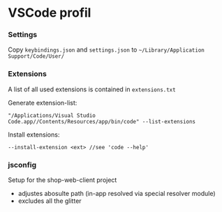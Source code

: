 # VSCode profil

### Settings

Copy `keybindings.json` and `settings.json` to `~/Library/Application Support/Code/User/`

### Extensions

A list of all used extensions is contained in `extensions.txt`

Generate extension-list:
```
"/Applications/Visual Studio Code.app//Contents/Resources/app/bin/code" --list-extensions
```

Install extensions:
```
--install-extension <ext> //see 'code --help'
```

### jsconfig

Setup for the shop-web-client project

* adjustes abosulte path (in-app resolved via special resolver module)
* excludes all the glitter
